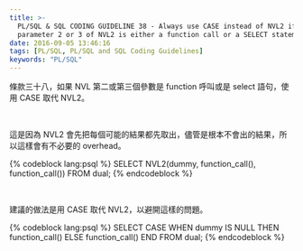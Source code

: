 ```yaml
---
title: >-
  PL/SQL & SQL CODING GUIDELINE 38 - Always use CASE instead of NVL2 if
  parameter 2 or 3 of NVL2 is either a function call or a SELECT statement
date: 2016-09-05 13:46:16
tags: [PL/SQL, PL/SQL and SQL Coding Guidelines]
keywords: "PL/SQL"
---
```


條款三十八，如果 NVL 第二或第三個參數是 function 呼叫或是 select 語句，使用 CASE 取代 NVL2。

<!-- More -->

<br/>


這是因為 NVL2 會先把每個可能的結果都先取出，儘管是根本不會出的結果，所以這樣會有不必要的 overhead。  

{% codeblock lang:psql %}
SELECT NVL2(dummy, function_call(), function_call()) 
FROM dual;
{% endcodeblock %}

<br/>


建議的做法是用 CASE 取代 NVL2，以避開這樣的問題。  

{% codeblock lang:psql %}
SELECT CASE 
    WHEN dummy IS NULL THEN function_call() 
    ELSE function_call()
END 
FROM dual;
{% endcodeblock %}